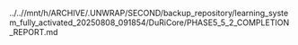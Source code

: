 ../..//mnt/h/ARCHIVE/.UNWRAP/SECOND/backup_repository/learning_system_fully_activated_20250808_091854/DuRiCore/PHASE5_5_2_COMPLETION_REPORT.md